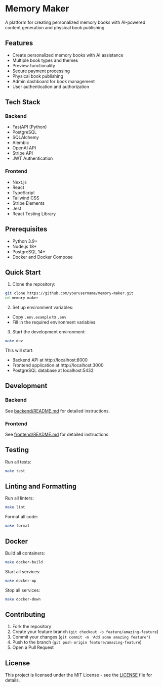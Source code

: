 # Memory Maker

A platform for creating personalized memory books with AI-powered content generation and physical book publishing.

## Features

- Create personalized memory books with AI assistance
- Multiple book types and themes
- Preview functionality
- Secure payment processing
- Physical book publishing
- Admin dashboard for book management
- User authentication and authorization

## Tech Stack

### Backend
- FastAPI (Python)
- PostgreSQL
- SQLAlchemy
- Alembic
- OpenAI API
- Stripe API
- JWT Authentication

### Frontend
- Next.js
- React
- TypeScript
- Tailwind CSS
- Stripe Elements
- Jest
- React Testing Library

## Prerequisites

- Python 3.9+
- Node.js 18+
- PostgreSQL 14+
- Docker and Docker Compose

## Quick Start

1. Clone the repository:
```bash
git clone https://github.com/yourusername/memory-maker.git
cd memory-maker
```

2. Set up environment variables:
- Copy `.env.example` to `.env`
- Fill in the required environment variables

3. Start the development environment:
```bash
make dev
```

This will start:
- Backend API at http://localhost:8000
- Frontend application at http://localhost:3000
- PostgreSQL database at localhost:5432

## Development

### Backend

See [backend/README.md](backend/README.md) for detailed instructions.

### Frontend

See [frontend/README.md](frontend/README.md) for detailed instructions.

## Testing

Run all tests:
```bash
make test
```

## Linting and Formatting

Run all linters:
```bash
make lint
```

Format all code:
```bash
make format
```

## Docker

Build all containers:
```bash
make docker-build
```

Start all services:
```bash
make docker-up
```

Stop all services:
```bash
make docker-down
```

## Contributing

1. Fork the repository
2. Create your feature branch (`git checkout -b feature/amazing-feature`)
3. Commit your changes (`git commit -m 'Add some amazing feature'`)
4. Push to the branch (`git push origin feature/amazing-feature`)
5. Open a Pull Request

## License

This project is licensed under the MIT License - see the [LICENSE](LICENSE) file for details. 